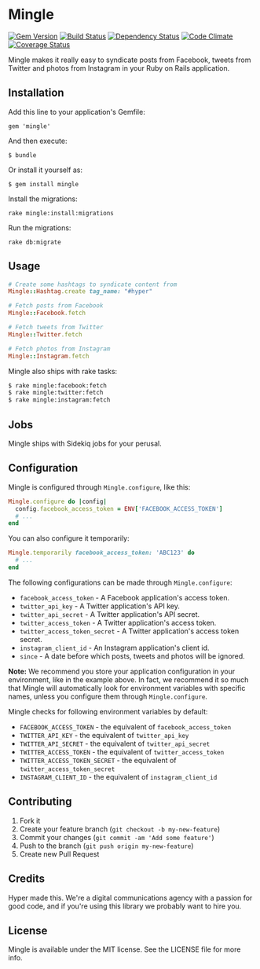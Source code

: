# Mingle

[![Gem Version](https://img.shields.io/gem/v/mingle.svg)](https://rubygems.org/gems/mingle)
[![Build Status](https://img.shields.io/travis/hyperoslo/mingle.svg)](https://travis-ci.org/hyperoslo/mingle)
[![Dependency Status](https://img.shields.io/gemnasium/hyperoslo/mingle.svg)](https://gemnasium.com/hyperoslo/mingle)
[![Code Climate](https://img.shields.io/codeclimate/github/hyperoslo/mingle.svg)](https://codeclimate.com/github/hyperoslo/mingle)
[![Coverage Status](https://img.shields.io/coveralls/hyperoslo/mingle.svg)](https://coveralls.io/r/hyperoslo/mingle)

Mingle makes it really easy to syndicate posts from Facebook, tweets from Twitter and photos from Instagram
in your Ruby on Rails application.

## Installation

Add this line to your application's Gemfile:

    gem 'mingle'

And then execute:

    $ bundle

Or install it yourself as:

    $ gem install mingle

Install the migrations:

    rake mingle:install:migrations

Run the migrations:

    rake db:migrate

## Usage

```ruby
# Create some hashtags to syndicate content from
Mingle::Hashtag.create tag_name: "#hyper"

# Fetch posts from Facebook
Mingle::Facebook.fetch

# Fetch tweets from Twitter
Mingle::Twitter.fetch

# Fetch photos from Instagram
Mingle::Instagram.fetch
```

Mingle also ships with rake tasks:

```bash
$ rake mingle:facebook:fetch
$ rake mingle:twitter:fetch
$ rake mingle:instagram:fetch
```

## Jobs

Mingle ships with Sidekiq jobs for your perusal.

## Configuration

Mingle is configured through `Mingle.configure`, like this:

```ruby
Mingle.configure do |config|
  config.facebook_access_token = ENV['FACEBOOK_ACCESS_TOKEN']
  # ...
end
```

You can also configure it temporarily:

```ruby
Mingle.temporarily facebook_access_token: 'ABC123' do
  # ...
end
```

The following configurations can be made through `Mingle.configure`:

* `facebook_access_token` - A Facebook application's access token.
* `twitter_api_key` - A Twitter application's API key.
* `twitter_api_secret` - A Twitter application's API secret.
* `twitter_access_token` - A Twitter application's access token.
* `twitter_access_token_secret` - A Twitter application's access token secret.
* `instagram_client_id` - An Instagram application's client id.
* `since` - A date before which posts, tweets and photos will be ignored.

**Note:** We recommend you store your application configuration in your
environment, like in the example above. In fact, we recommend it so much that
Mingle will automatically look for environment variables with specific names,
unless you configure them through `Mingle.configure`.

Mingle checks for following environment variables by default:

* `FACEBOOK_ACCESS_TOKEN` - the equivalent of `facebook_access_token`
* `TWITTER_API_KEY` - the equivalent of `twitter_api_key`
* `TWITTER_API_SECRET` - the equivalent of `twitter_api_secret`
* `TWITTER_ACCESS_TOKEN` - the equivalent of `twitter_access_token`
* `TWITTER_ACCESS_TOKEN_SECRET` - the equivalent of `twitter_access_token_secret`
* `INSTAGRAM_CLIENT_ID` - the equivalent of `instagram_client_id`

## Contributing

1. Fork it
2. Create your feature branch (`git checkout -b my-new-feature`)
3. Commit your changes (`git commit -am 'Add some feature'`)
4. Push to the branch (`git push origin my-new-feature`)
5. Create new Pull Request

## Credits

Hyper made this. We're a digital communications agency with a passion for good code,
and if you're using this library we probably want to hire you.


## License

Mingle is available under the MIT license. See the LICENSE file for more info.
